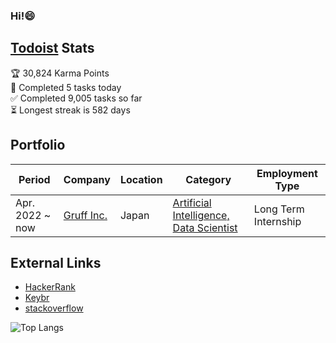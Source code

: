 ### Hi!😄
<!--![](https://visitor-badge.glitch.me/badge?page_id=kenteroshima.kenteroshima)-->

## <a href="https://todoist.com">Todoist</a> Stats

<!-- TODO-IST:START -->
🏆  30,824 Karma Points           
🌸  Completed 5 tasks today           
✅  Completed 9,005 tasks so far           
⏳  Longest streak is 582 days
<!-- TODO-IST:END -->

<!-- <summary><b>🏆 Github Achievements</b></summary>
<p align="center"> <a href="https://github.com/kenteroshima"><img src="https://github-profile-trophy.vercel.app/?username=kenteroshima&margin-w=5&theme=radical" alt="kenteroshima" /></a> </p>-->

## Portfolio

Period | Company | Location | Category | Employment Type
-- | -- | -- | -- | --
Apr. 2022 ~  now | <a href="https://gruff.co.jp/">Gruff Inc.</a> | Japan | <a href="https://hrmos.co/pages/gruff/jobs/1563131141095116814">Artificial Intelligence, Data Scientist </a> | Long Term Internship 

## External Links
- [HackerRank](https://www.hackerrank.com/kenteroshima)
- [Keybr](https://www.keybr.com/profile/954q754)
- [stackoverflow](https://stackoverflow.com/users/14981276)


![Top Langs](https://github-readme-stats.vercel.app/api/top-langs/?username=kenteroshima&layout=compact&hide=html&langs_count=10&hide_border=true&theme=radical)

<!--<details>
  <summary></summary>
</details>-->
